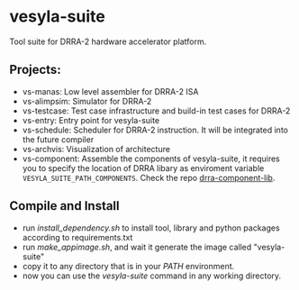 # vesyla-suite

Tool suite for DRRA-2 hardware accelerator platform.

## Projects:

- vs-manas: Low level assembler for DRRA-2 ISA
- vs-alimpsim: Simulator for DRRA-2
- vs-testcase: Test case infrastructure and build-in test cases for DRRA-2
- vs-entry: Entry point for vesyla-suite
- vs-schedule: Scheduler for DRRA-2 instruction. It will be integrated into the future compiler
- vs-archvis: Visualization of architecture
- vs-component: Assemble the components of vesyla-suite, it requires you to specify the location of DRRA libary as enviroment variable `VESYLA_SUITE_PATH_COMPONENTS`. Check the repo [drra-component-lib](https://github.com/silagokth/drra-component-lib).

## Compile and Install

- run _install_dependency.sh_ to install tool, library and python packages according to requirements.txt
- run _make_appimage.sh_, and wait it generate the image called "vesyla-suite"
- copy it to any directory that is in your _PATH_ environment.
- now you can use the _vesyla-suite_ command in any working directory.
